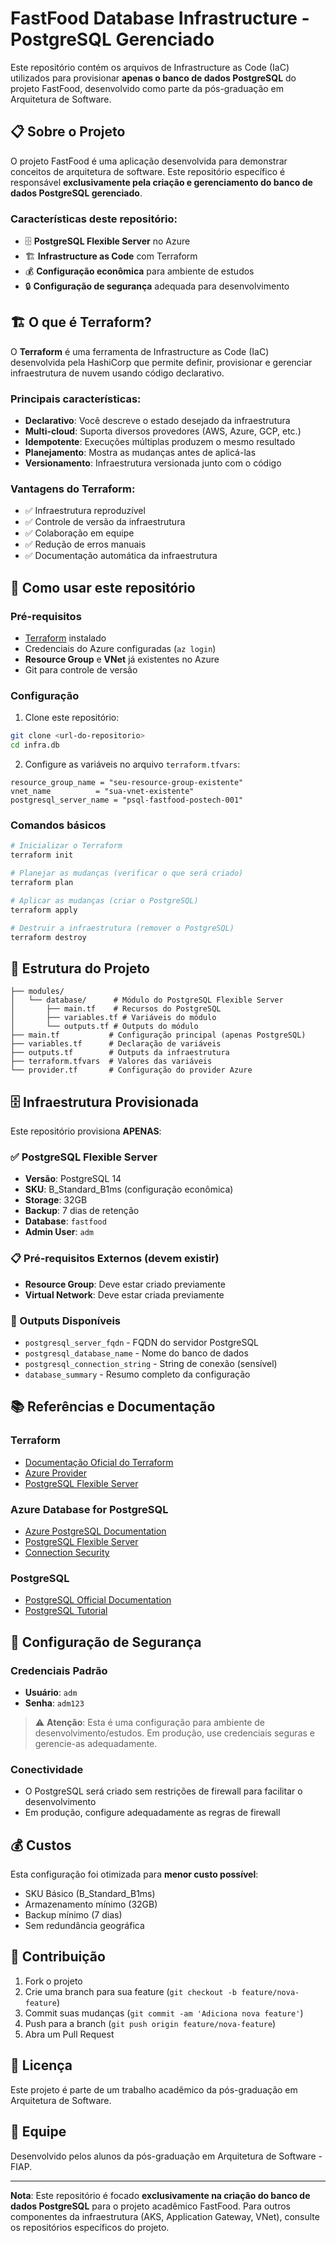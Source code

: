 # FastFood Database Infrastructure - PostgreSQL Gerenciado

Este repositório contém os arquivos de Infrastructure as Code (IaC) utilizados para provisionar **apenas o banco de dados PostgreSQL** do projeto FastFood, desenvolvido como parte da pós-graduação em Arquitetura de Software.

## 📋 Sobre o Projeto

O projeto FastFood é uma aplicação desenvolvida para demonstrar conceitos de arquitetura de software. Este repositório específico é responsável **exclusivamente pela criação e gerenciamento do banco de dados PostgreSQL gerenciado**.

### Características deste repositório:
- 🗄️ **PostgreSQL Flexible Server** no Azure
- 🏗️ **Infrastructure as Code** com Terraform
- 💰 **Configuração econômica** para ambiente de estudos
- 🔒 **Configuração de segurança** adequada para desenvolvimento

## 🏗️ O que é Terraform?

O **Terraform** é uma ferramenta de Infrastructure as Code (IaC) desenvolvida pela HashiCorp que permite definir, provisionar e gerenciar infraestrutura de nuvem usando código declarativo.

### Principais características:
- **Declarativo**: Você descreve o estado desejado da infraestrutura
- **Multi-cloud**: Suporta diversos provedores (AWS, Azure, GCP, etc.)
- **Idempotente**: Execuções múltiplas produzem o mesmo resultado
- **Planejamento**: Mostra as mudanças antes de aplicá-las
- **Versionamento**: Infraestrutura versionada junto com o código

### Vantagens do Terraform:
- ✅ Infraestrutura reproduzível
- ✅ Controle de versão da infraestrutura
- ✅ Colaboração em equipe
- ✅ Redução de erros manuais
- ✅ Documentação automática da infraestrutura

## 🚀 Como usar este repositório

### Pré-requisitos
- [Terraform](https://www.terraform.io/downloads.html) instalado
- Credenciais do Azure configuradas (`az login`)
- **Resource Group** e **VNet** já existentes no Azure
- Git para controle de versão

### Configuração
1. Clone este repositório:
```bash
git clone <url-do-repositorio>
cd infra.db
```

2. Configure as variáveis no arquivo `terraform.tfvars`:
```hcl
resource_group_name = "seu-resource-group-existente"
vnet_name          = "sua-vnet-existente"
postgresql_server_name = "psql-fastfood-postech-001"
```

### Comandos básicos
```bash
# Inicializar o Terraform
terraform init

# Planejar as mudanças (verificar o que será criado)
terraform plan

# Aplicar as mudanças (criar o PostgreSQL)
terraform apply

# Destruir a infraestrutura (remover o PostgreSQL)
terraform destroy
```

## 📁 Estrutura do Projeto

```
├── modules/
│   └── database/      # Módulo do PostgreSQL Flexible Server
│       ├── main.tf    # Recursos do PostgreSQL
│       ├── variables.tf # Variáveis do módulo
│       └── outputs.tf # Outputs do módulo
├── main.tf           # Configuração principal (apenas PostgreSQL)
├── variables.tf      # Declaração de variáveis
├── outputs.tf        # Outputs da infraestrutura
├── terraform.tfvars  # Valores das variáveis
└── provider.tf       # Configuração do provider Azure
```

## 🗄️ Infraestrutura Provisionada

Este repositório provisiona **APENAS**:

### ✅ PostgreSQL Flexible Server
- **Versão**: PostgreSQL 14
- **SKU**: B_Standard_B1ms (configuração econômica)
- **Storage**: 32GB
- **Backup**: 7 dias de retenção
- **Database**: `fastfood`
- **Admin User**: `adm`

### 📋 Pré-requisitos Externos (devem existir)
- **Resource Group**: Deve estar criado previamente
- **Virtual Network**: Deve estar criada previamente

### 🔗 Outputs Disponíveis
- `postgresql_server_fqdn` - FQDN do servidor PostgreSQL
- `postgresql_database_name` - Nome do banco de dados
- `postgresql_connection_string` - String de conexão (sensível)
- `database_summary` - Resumo completo da configuração

## 📚 Referências e Documentação

### Terraform
- [Documentação Oficial do Terraform](https://www.terraform.io/docs)
- [Azure Provider](https://registry.terraform.io/providers/hashicorp/azurerm/latest/docs)
- [PostgreSQL Flexible Server](https://registry.terraform.io/providers/hashicorp/azurerm/latest/docs/resources/postgresql_flexible_server)

### Azure Database for PostgreSQL
- [Azure PostgreSQL Documentation](https://docs.microsoft.com/azure/postgresql/)
- [PostgreSQL Flexible Server](https://docs.microsoft.com/azure/postgresql/flexible-server/)
- [Connection Security](https://docs.microsoft.com/azure/postgresql/flexible-server/concepts-networking)

### PostgreSQL
- [PostgreSQL Official Documentation](https://www.postgresql.org/docs/)
- [PostgreSQL Tutorial](https://www.postgresqltutorial.com/)

## 🔐 Configuração de Segurança

### Credenciais Padrão
- **Usuário**: `adm`
- **Senha**: `adm123`

> ⚠️ **Atenção**: Esta é uma configuração para ambiente de desenvolvimento/estudos. Em produção, use credenciais seguras e gerencie-as adequadamente.

### Conectividade
- O PostgreSQL será criado sem restrições de firewall para facilitar o desenvolvimento
- Em produção, configure adequadamente as regras de firewall

## 💰 Custos

Esta configuração foi otimizada para **menor custo possível**:
- SKU Básico (B_Standard_B1ms)
- Armazenamento mínimo (32GB)
- Backup mínimo (7 dias)
- Sem redundância geográfica

## 🤝 Contribuição

1. Fork o projeto
2. Crie uma branch para sua feature (`git checkout -b feature/nova-feature`)
3. Commit suas mudanças (`git commit -am 'Adiciona nova feature'`)
4. Push para a branch (`git push origin feature/nova-feature`)
5. Abra um Pull Request

## 📄 Licença

Este projeto é parte de um trabalho acadêmico da pós-graduação em Arquitetura de Software.

## 👥 Equipe

Desenvolvido pelos alunos da pós-graduação em Arquitetura de Software - FIAP.

---

**Nota**: Este repositório é focado **exclusivamente na criação do banco de dados PostgreSQL** para o projeto acadêmico FastFood. Para outros componentes da infraestrutura (AKS, Application Gateway, VNet), consulte os repositórios específicos do projeto.
